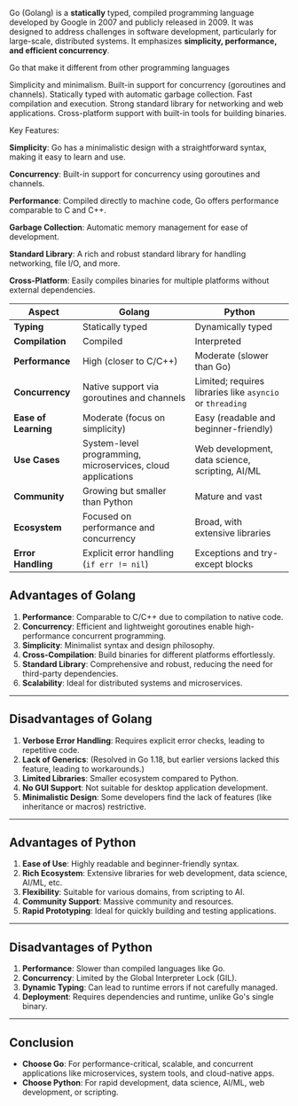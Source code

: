 Go (Golang) is a **statically** typed, compiled programming language developed by Google in 2007 and publicly released in 2009. It was designed to address challenges in software development, particularly for large-scale, distributed systems. It emphasizes **simplicity, performance, and efficient concurrency**.

Go that make it different from other programming languages

Simplicity and minimalism.
Built-in support for concurrency (goroutines and channels).
Statically typed with automatic garbage collection.
Fast compilation and execution.
Strong standard library for networking and web applications.
Cross-platform support with built-in tools for building binaries.


Key Features:

**Simplicity**: Go has a minimalistic design with a straightforward syntax, making it easy to learn and use.

**Concurrency**: Built-in support for concurrency using goroutines and channels.

**Performance**: Compiled directly to machine code, Go offers performance comparable to C and C++.

**Garbage Collection**: Automatic memory management for ease of development.

**Standard Library**: A rich and robust standard library for handling networking, file I/O, and more.

**Cross-Platform**: Easily compiles binaries for multiple platforms without external dependencies.


| **Aspect**          | **Golang**                               | **Python**                             |
|----------------------|------------------------------------------|----------------------------------------|
| **Typing**           | Statically typed                        | Dynamically typed                      |
| **Compilation**      | Compiled                                | Interpreted                            |
| **Performance**      | High (closer to C/C++)                  | Moderate (slower than Go)              |
| **Concurrency**      | Native support via goroutines and channels | Limited; requires libraries like `asyncio` or `threading` |
| **Ease of Learning** | Moderate (focus on simplicity)          | Easy (readable and beginner-friendly)  |
| **Use Cases**        | System-level programming, microservices, cloud applications | Web development, data science, scripting, AI/ML |
| **Community**        | Growing but smaller than Python         | Mature and vast                        |
| **Ecosystem**        | Focused on performance and concurrency  | Broad, with extensive libraries        |
| **Error Handling**   | Explicit error handling (`if err != nil`) | Exceptions and try-except blocks       |


## Advantages of Golang

1. **Performance**: Comparable to C/C++ due to compilation to native code.
2. **Concurrency**: Efficient and lightweight goroutines enable high-performance concurrent programming.
3. **Simplicity**: Minimalist syntax and design philosophy.
4. **Cross-Compilation**: Build binaries for different platforms effortlessly.
5. **Standard Library**: Comprehensive and robust, reducing the need for third-party dependencies.
6. **Scalability**: Ideal for distributed systems and microservices.

---

## Disadvantages of Golang

1. **Verbose Error Handling**: Requires explicit error checks, leading to repetitive code.
2. **Lack of Generics**: (Resolved in Go 1.18, but earlier versions lacked this feature, leading to workarounds.)
3. **Limited Libraries**: Smaller ecosystem compared to Python.
4. **No GUI Support**: Not suitable for desktop application development.
5. **Minimalistic Design**: Some developers find the lack of features (like inheritance or macros) restrictive.

---

## Advantages of Python

1. **Ease of Use**: Highly readable and beginner-friendly syntax.
2. **Rich Ecosystem**: Extensive libraries for web development, data science, AI/ML, etc.
3. **Flexibility**: Suitable for various domains, from scripting to AI.
4. **Community Support**: Massive community and resources.
5. **Rapid Prototyping**: Ideal for quickly building and testing applications.

---

## Disadvantages of Python

1. **Performance**: Slower than compiled languages like Go.
2. **Concurrency**: Limited by the Global Interpreter Lock (GIL).
3. **Dynamic Typing**: Can lead to runtime errors if not carefully managed.
4. **Deployment**: Requires dependencies and runtime, unlike Go's single binary.

---

## Conclusion

- **Choose Go**: For performance-critical, scalable, and concurrent applications like microservices, system tools, and cloud-native apps.
- **Choose Python**: For rapid development, data science, AI/ML, web development, or scripting.
